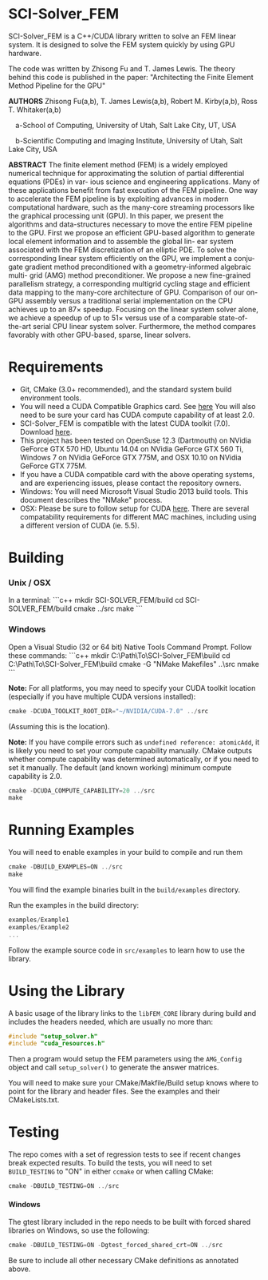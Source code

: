 SCI-Solver_FEM
==============

SCI-Solver_FEM is a C++/CUDA library written to solve an FEM linear system. It is designed to solve the FEM system quickly by using GPU hardware.

The code was written by Zhisong Fu and T. James Lewis. The theory behind this code is published in the paper:
"Architecting the Finite Element Method Pipeline for the GPU"

**AUTHORS** Zhisong Fu(a,b), T. James Lewis(a,b), Robert M. Kirby(a,b), Ross T. Whitaker(a,b)

`  `a-School of Computing, University of Utah, Salt Lake City, UT, USA

`  `b-Scientific Computing and Imaging Institute, University of Utah, Salt Lake City, USA

**ABSTRACT**
The finite element method (FEM) is a widely employed numerical technique
for approximating the solution of partial differential equations (PDEs) in var-
ious science and engineering applications. Many of these applications benefit
from fast execution of the FEM pipeline. One way to accelerate the FEM
pipeline is by exploiting advances in modern computational hardware, such as
the many-core streaming processors like the graphical processing unit (GPU).
In this paper, we present the algorithms and data-structures necessary to move
the entire FEM pipeline to the GPU. First we propose an efficient GPU-based
algorithm to generate local element information and to assemble the global lin-
ear system associated with the FEM discretization of an elliptic PDE. To solve
the corresponding linear system efficiently on the GPU, we implement a conju-
gate gradient method preconditioned with a geometry-informed algebraic multi-
grid (AMG) method preconditioner. We propose a new fine-grained parallelism
strategy, a corresponding multigrid cycling stage and efficient data mapping
to the many-core architecture of GPU. Comparison of our on-GPU assembly
versus a traditional serial implementation on the CPU achieves up to an 87×
speedup. Focusing on the linear system solver alone, we achieve a speedup of
up to 51× versus use of a comparable state-of-the-art serial CPU linear system
solver. Furthermore, the method compares favorably with other GPU-based,
sparse, linear solvers.

Requirements
==============

 * Git, CMake (3.0+ recommended), and the standard system build environment tools.
 * You will need a CUDA Compatible Graphics card. See <a href="https://developer.nvidia.com/cuda-gpus">here</a> You will also need to be sure your card has CUDA compute capability of at least 2.0.
 * SCI-Solver_FEM is compatible with the latest CUDA toolkit (7.0). Download <a href="https://developer.nvidia.com/cuda-downloads">here</a>.
 * This project has been tested on OpenSuse 12.3 (Dartmouth) on NVidia GeForce GTX 570 HD, Ubuntu 14.04 on NVidia GeForce GTX 560 Ti, Windows 7 on NVidia GeForce GTX 775M, and OSX 10.10 on NVidia GeForce GTX 775M. 
 * If you have a CUDA compatible card with the above operating systems, and are experiencing issues, please contact the repository owners.
 * Windows: You will need Microsoft Visual Studio 2013 build tools. This document describes the "NMake" process.
 * OSX: Please be sure to follow setup for CUDA <a href="http://docs.nvidia.com/cuda/cuda-getting-started-guide-for-mac-os-x/#axzz3W4nXNNin">here</a>. There are several compatability requirements for different MAC machines, including using a different version of CUDA (ie. 5.5).

Building
==============

<h3>Unix / OSX</h3>
In a terminal:
```c++
mkdir SCI-SOLVER_FEM/build
cd SCI-SOLVER_FEM/build
cmake ../src
make
```

<h3>Windows</h3>
Open a Visual Studio (32 or 64 bit) Native Tools Command Prompt. 
Follow these commands:
```c++
mkdir C:\Path\To\SCI-Solver_FEM\build
cd C:\Path\To\SCI-Solver_FEM\build
cmake -G "NMake Makefiles" ..\src
nmake
```

**Note:** For all platforms, you may need to specify your CUDA toolkit location (especially if you have multiple CUDA versions installed):
```c++
cmake -DCUDA_TOOLKIT_ROOT_DIR="~/NVIDIA/CUDA-7.0" ../src
```
(Assuming this is the location).

**Note:** If you have compile errors such as <code>undefined reference: atomicAdd</code>, it is likely you need to set your compute capability manually. CMake outputs whether compute capability was determined automatically, or if you need to set it manually. The default (and known working) minimum compute capability is 2.0.

```c++
cmake -DCUDA_COMPUTE_CAPABILITY=20 ../src
make
```


Running Examples
==============

You will need to enable examples in your build to compile and run them

```c++
cmake -DBUILD_EXAMPLES=ON ../src
make
```

You will find the example binaries built in the <code>build/examples</code> directory.

Run the examples in the build directory:

```c++
examples/Example1
examples/Example2
...
```

Follow the example source code in <code>src/examples</code> to learn how to use the library.

Using the Library
==============

A basic usage of the library links to the <code>libFEM_CORE</code> library during build and 
includes the headers needed, which are usually no more than:

```c++
#include "setup_solver.h"
#include "cuda_resources.h"
```

Then a program would setup the FEM parameters using the 
<code>AMG_Config</code> object and call <code>setup_solver()</code> to generate
the answer matrices.

You will need to make sure your CMake/Makfile/Build setup knows where to point for the library and header files. See the examples and their CMakeLists.txt.

Testing
==============
The repo comes with a set of regression tests to see if recent changes break expected results. To build the tests, you will need to set <code>BUILD_TESTING</code> to "ON" in either <code>ccmake</code> or when calling CMake:

```c++
cmake -DBUILD_TESTING=ON ../src
```
<h4>Windows</h4>
The gtest library included in the repo needs to be built with forced shared libraries on Windows, so use the following:

```c++
cmake -DBUILD_TESTING=ON -Dgtest_forced_shared_crt=ON ../src
```
Be sure to include all other necessary CMake definitions as annotated above.
